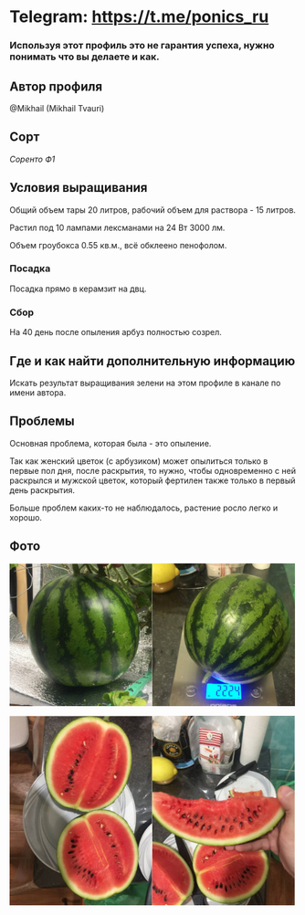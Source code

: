 # Telegram: https://t.me/ponics_ru

### Используя этот профиль это не гарантия успеха, нужно понимать что вы делаете и как.

## Автор профиля
@Mikhail (Mikhail Tvauri)

## Сорт
*Соренто Ф1*

## Условия выращивания
Общий объем тары 20 литров, рабочий объем для раствора - 15 литров.  

Растил под 10 лампами лексманами на 24 Вт 3000 лм. 

Объем гроубокса 0.55 кв.м., всё обклеено пенофолом.  

### Посадка
Посадка прямо в керамзит на двц.

### Сбор
На 40 день после опыления арбуз полностью созрел.


## Где и как найти дополнительную информацию

Искать результат выращивания зелени на этом профиле в канале по имени автора.

## Проблемы
Основная проблема, которая была - это опыление. 

Так как женский цветок (с арбузиком) может опылиться только в первые пол дня, после раскрытия, то нужно, чтобы одновременно с ней раскрылся и мужской цветок, который фертилен также только в первый день раскрытия. 

Больше проблем каких-то не наблюдалось, растение росло легко и хорошо.


## Фото
<a href="img/1.jpg"><img src="img/1.jpg" width="250"><a href="img/2.jpg"><img src="img/2.jpg" width="250"></a>

</a><a href="img/3.jpg"><img src="img/3.jpg" width="250"></a><a href="img/4.jpg"><img src="img/4.jpg" width="250"></a>


